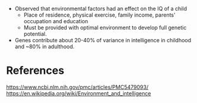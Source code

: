 - Observed that environmental factors had an effect on the IQ of a child
	- Place of residence, physical exercise, family income, parents' occupation and education
	- Must be provided with optimal environment to develop full genetic potential.
- Genes contribute about 20-40% of variance in intelligence in childhood and ~80% in adulthood.
# References
https://www.ncbi.nlm.nih.gov/pmc/articles/PMC5479093/
https://en.wikipedia.org/wiki/Environment_and_intelligence
